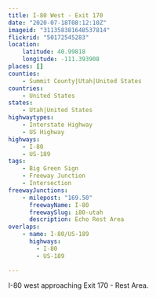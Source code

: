 ```yaml
---
title: I-80 West - Exit 170
date: "2020-07-18T08:12:10Z"
imageid: "311358381648537814"
flickrid: "50172545283"
location:
    latitude: 40.99818
    longitude: -111.393908
places: []
counties:
    - Summit County|Utah|United States
countries:
    - United States
states:
    - Utah|United States
highwaytypes:
    - Interstate Highway
    - US Highway
highways:
    - I-80
    - US-189
tags:
    - Big Green Sign
    - Freeway Junction
    - Intersection
freewayJunctions:
    - milepost: "169.50"
      freewayName: I-80
      freewaySlug: i80-utah
      description: Echo Rest Area
overlaps:
    - name: I-80/US-189
      highways:
        - I-80
        - US-189

---
```

I-80 west approaching Exit 170 - Rest Area.
